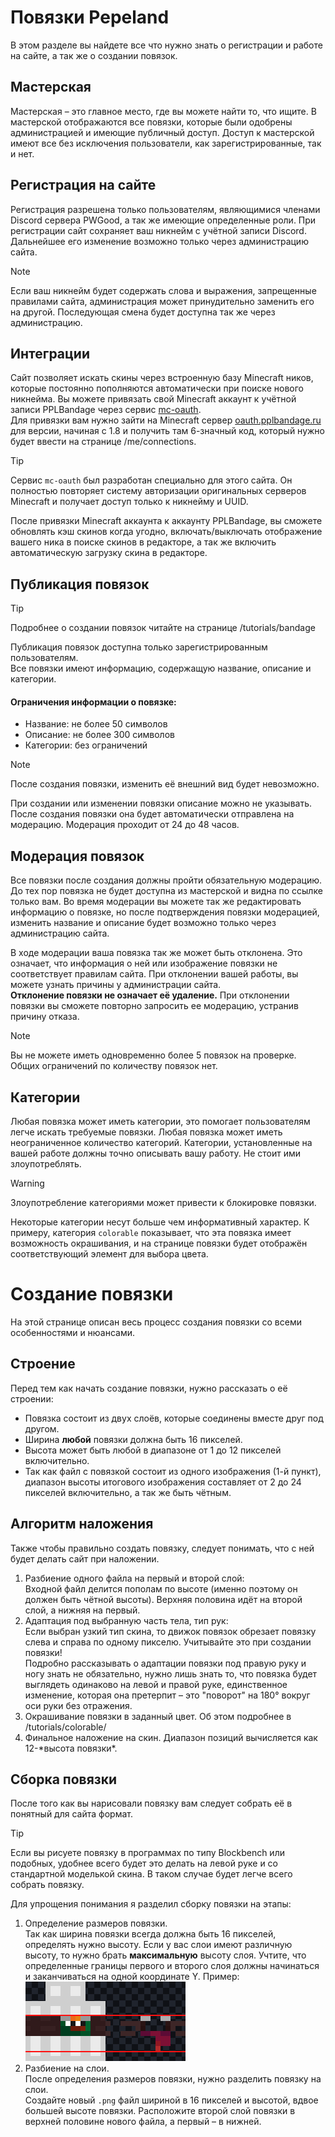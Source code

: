# Повязки Pepeland

В этом разделе вы найдете все что нужно знать о регистрации и работе на сайте, а так же о создании повязок.

## Мастерская
Мастерская – это главное место, где вы можете найти то, что ищите. В мастерской отображаются все повязки, которые были одобрены администрацией и имеющие публичный доступ. Доступ к мастерской имеют все без исключения пользователи, как зарегистрированные, так и нет.

## Регистрация на сайте
Регистрация разрешена только пользователям, являющимися членами Discord сервера PWGood, а так же имеющие определенные роли. При регистрации сайт сохраняет ваш никнейм с учётной записи Discord. Дальнейшее его изменение возможно только через администрацию сайта.
> [!NOTE]
> Если ваш никнейм будет содержать слова и выражения, запрещенные правилами сайта, администрация может принудительно заменить его на другой. Последующая смена будет доступна так же через администрацию.

## Интеграции
Сайт позволяет искать скины через встроенную базу Minecraft ников, которые постоянно пополняются автоматически при поиске нового никнейма. Вы можете привязать свой Minecraft аккаунт к учётной записи PPLBandage через сервис [mc-oauth](https://github.com/Andcool-Systems/MC-OAuth_server).  
Для привязки вам нужно зайти на Minecraft сервер <u>oauth.pplbandage.ru</u> для версии, начиная с 1.8 и получить там 6-значный код, который нужно будет ввести на странице /me/connections.

> [!TIP]
> Сервис `mc-oauth` был разработан специально для этого сайта. Он полностью повторяет систему авторизации оригинальных серверов Minecraft и получает доступ только к никнейму и UUID.

После привязки Minecraft аккаунта к аккаунту PPLBandage, вы сможете обновлять кэш скинов когда угодно, включать/выключать отображение вашего ника в поиске скинов в редакторе, а так же включить автоматическую загрузку скина в редакторе.

## Публикация повязок
> [!TIP]
> Подробнее о создании повязок читайте на странице /tutorials/bandage

Публикация повязок доступна только зарегистрированным пользователям.  
Все повязки имеют информацию, содержащую название, описание и категории.  
#### Ограничения информации о повязке:
- Название: не более 50 символов
- Описание: не более 300 символов
- Категории: без ограничений
  
> [!NOTE]
> После создания повязки, изменить её внешний вид будет невозможно.

При создании или изменении повязки описание можно не указывать.  
После создания повязки она будет автоматически отправлена на модерацию. Модерация проходит от 24 до 48 часов.

## Модерация повязок
Все повязки после создания должны пройти обязательную модерацию. До тех пор повязка не будет доступна из мастерской и видна по ссылке только вам. Во время модерации вы можете так же редактировать информацию о повязке, но после подтверждения повязки модерацией, изменить название и описание будет возможно только через администрацию сайта.  

В ходе модерации ваша повязка так же может быть отклонена. Это означает, что информация о ней или изображение повязки не соответствует правилам сайта. При отклонении вашей работы, вы можете узнать причины у администрации сайта.  
**Отклонение повязки не означает её удаление.** При отклонении повязки вы сможете повторно запросить ее модерацию, устранив причину отказа.

> [!NOTE]
> Вы не можете иметь одновременно более 5 повязок на проверке. Общих ограничений по количеству повязок нет.


## Категории
Любая повязка может иметь категории, это помогает пользователям легче искать требуемые повязки. Любая повязка может иметь неограниченное количество категорий. Категории, установленные на вашей работе должны точно описывать вашу работу. Не стоит ими злоупотреблять.
> [!WARNING]
> Злоупотребление категориями может привести к блокировке повязки.

Некоторые категории несут больше чем информативный характер. К примеру, категория `colorable` показывает, что эта повязка имеет возможность окрашивания, и на странице повязки будет отображён соответствующий элемент для выбора цвета.


# Создание повязки

На этой странице описан весь процесс создания повязки со всеми особенностями и нюансами.

## Строение
Перед тем как начать создание повязки, нужно рассказать о её строении:
- Повязка состоит из двух слоёв, которые соединены вместе друг под другом.
- Ширина **любой** повязки должна быть 16 пикселей.
- Высота может быть любой в диапазоне от 1 до 12 пикселей включительно.
- Так как файл с повязкой состоит из одного изображения (1-й пункт), диапазон высоты итогового изображения составляет от 2 до 24 пикселей включительно, а так же быть чётным.

## Алгоритм наложения
Также чтобы правильно создать повязку, следует понимать, что с ней будет делать сайт при наложении.
1. Разбиение одного файла на первый и второй слой:  
    Входной файл делится пополам по высоте (именно поэтому он должен быть чётной высоты). Верхняя половина идёт на второй слой, а нижняя на первый.
2. Адаптация под выбранную часть тела, тип рук:  
    Если выбран узкий тип скина, то движок повязок обрезает повязку слева и справа по одному пикселю. Учитывайте это при создании повязки!  
    Подробно рассказывать о адаптации повязки под правую руку и ногу знать не обязательно, нужно лишь знать то, что повязка будет выглядеть одинаково на левой и правой руке, единственное изменение, которая она претерпит – это "поворот" на 180° вокруг оси руки без отражения.  
3. Окрашивание повязки в заданный цвет. Об этом подробнее в /tutorials/colorable/
4. Финальное наложение на скин. Диапазон позиций вычисляется как 12-\*высота повязки\*.

## Сборка повязки
После того как вы нарисовали повязку вам следует собрать её в понятный для сайта формат.

> [!TIP]
> Если вы рисуете повязку в программах по типу Blockbench или подобных, удобнее всего будет это делать на левой руке и со стандартной моделькой скина. В таком случае будет легче всего собрать повязку.

Для упрощения понимания я разделил сборку повязки на этапы:
1. Определение размеров повязки.  
    Так как ширина повязки всегда должна быть 16 пикселей, определять нужно высоту. Если у вас слои имеют различную высоту, то нужно брать **максимальную** высоту слоя. Учтите, что определенные границы первого и второго слоя должны начинаться и заканчиваться на одной координате Y.  Пример:  
    ![ex](/public/static/tutorials/tutorial_1.png)
2. Разбиение на слои.  
   После определения размеров повязки, нужно разделить повязку на слои.  
   Создайте новый `.png` файл шириной в 16 пикселей и высотой, вдвое большей высоте повязки. Расположите второй слой повязки в верхней половине нового файла, а первый – в нижней.